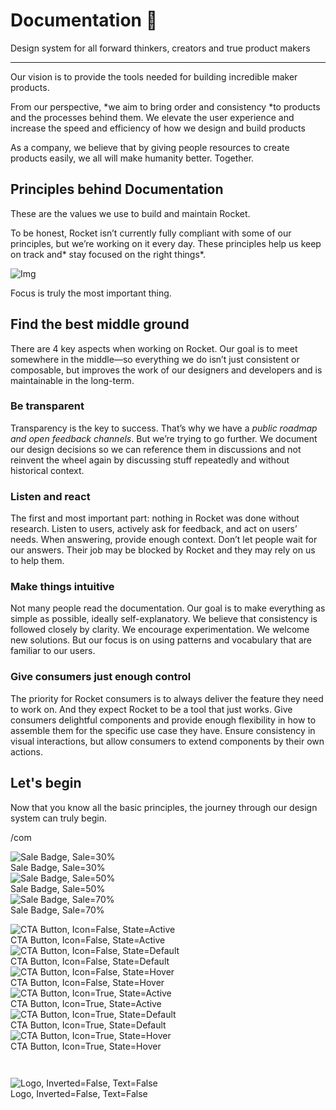 
# Documentation 🚀

Design system for all forward thinkers, creators and true product makers

---

Our vision is to provide the tools needed for building incredible maker products.

From our perspective, *we aim to bring order and consistency *to products and the processes behind them. We elevate the user experience and increase the speed and efficiency of how we design and build products

As a company, we believe that by giving people resources to create products easily, we all will make humanity better. Together.

## Principles behind Documentation

These are the values we use to build and maintain Rocket.

To be honest, Rocket isn’t currently fully compliant with some of our principles, but we’re working on it every day. These principles help us keep on track and* stay focused on the right things*.

![Img](https://studio-assets.supernova.io/design-systems/14533/9289758a-6300-472a-bbc6-a57098081abf.jpeg?Expires=1990828800&Policy=eyJTdGF0ZW1lbnQiOlt7IlJlc291cmNlIjoiaHR0cHM6Ly9zdHVkaW8tYXNzZXRzLnN1cGVybm92YS5pby9kZXNpZ24tc3lzdGVtcy8xNDUzMy85Mjg5NzU4YS02MzAwLTQ3MmEtYmJjNi1hNTcwOTgwODFhYmYuanBlZyIsIkNvbmRpdGlvbiI6eyJEYXRlTGVzc1RoYW4iOnsiQVdTOkVwb2NoVGltZSI6MTk5MDgyODgwMH19fV19&Signature=E9DL6D-ZtS~4qaH18y5tnHC4gtpQUzZb85NmDFMuezn~MaWHPSumzBv6tXkxGqSgGyKh~9FaYnbfHkcJhU~4F~jdbuY70gbRxUpvnBtyCpz8o0mci-d2A9WoIZ3RGl11izD3c2WMfUaKhSaFlUw8cTGP-9vrqeUi58O2P4zYT9eAeyvOIFzQXgIgljhxiB9mIVU5a4j1vDL8ntJpagEZukKRskOgMrrB4LNQ-nRsvXFF7W5C5EkdoZPZf4jFxcQu2Yj6M9-bqNBXubYMsYYhEXqvqUOAnYVaE59E5PSSe43HKv2gp1ajSJ3ttHtTtCITO8Vyfh1FoTl03Z18ki8iZg__&Key-Pair-Id=APKAJGK34LCCAUR7N6LA)

Focus is truly the most important thing.

## Find the best middle ground

There are 4 key aspects when working on Rocket. Our goal is to meet somewhere in the middle—so everything we do isn’t just consistent or composable, but improves the work of our designers and developers and is maintainable in the long-term.

### Be transparent

Transparency is the key to success. That’s why we have a *public roadmap and open feedback channels*. But we’re trying to go further. We document our design decisions so we can reference them in discussions and not reinvent the wheel again by discussing stuff repeatedly and without historical context.

### Listen and react

The first and most important part: nothing in Rocket was done without research. Listen to users, actively ask for feedback, and act on users’ needs. When answering, provide enough context. Don’t let people wait for our answers. Their job may be blocked by Rocket and they may rely on us to help them.

### Make things intuitive

Not many people read the documentation. Our goal is to make everything as simple as possible, ideally self-explanatory. We believe that consistency is followed closely by clarity. We encourage experimentation. We welcome new solutions. But our focus is on using patterns and vocabulary that are familiar to our users.

### Give consumers just enough control

The priority for Rocket consumers is to always deliver the feature they need to work on. And they expect Rocket to be a tool that just works. Give consumers delightful components and provide enough flexibility in how to assemble them for the specific use case they have. Ensure consistency in visual interactions, but allow consumers to extend components by their own actions.

## Let's begin

Now that you know all the basic principles, the journey through our design system can truly begin.

/com

  
![Sale Badge, Sale=30%](https://studio-assets.supernova.io/design-systems/14533/a080a63c-e31c-41a7-9e60-79976d6ec849.png?Expires=1990828800&Policy=eyJTdGF0ZW1lbnQiOlt7IlJlc291cmNlIjoiaHR0cHM6Ly9zdHVkaW8tYXNzZXRzLnN1cGVybm92YS5pby9kZXNpZ24tc3lzdGVtcy8xNDUzMy9hMDgwYTYzYy1lMzFjLTQxYTctOWU2MC03OTk3NmQ2ZWM4NDkucG5nIiwiQ29uZGl0aW9uIjp7IkRhdGVMZXNzVGhhbiI6eyJBV1M6RXBvY2hUaW1lIjoxOTkwODI4ODAwfX19XX0_&Signature=D66L-aLNoYcebevVXPlV6YGBHtExiDmdI97m9unhlOzFRmqaZ0vIRdBf4MLRvfNDWqA3aPKMTJWM5yqijmLEyzxG42Z3vgb4C3CrkP0t6-~1SZLgNa6WFrv7lSwabQSERKKjq2o7jLPvVoIp1X-OqzqbgfGku3oAm-8GuobRhliLGvUU-XULaN-NtHFYQbKUUQ6UciKkNigWBiivqXXltvIKU6MkedsVMNzUCbdWRINurf1NYrCzAHaMgyZ9llPKyRm5NWa6kTSkA~FpO8iUDooqa61L6eQCgfGmsUT92~74EAvxssHJmiqbOTGriORESnmwQUdC~X4l-8AwbQ8lMg__&Key-Pair-Id=APKAJGK34LCCAUR7N6LA)  
Sale Badge, Sale=30%  
![Sale Badge, Sale=50%](https://studio-assets.supernova.io/design-systems/14533/6d96878d-90df-4281-8129-805850c0c203.png?Expires=1990828800&Policy=eyJTdGF0ZW1lbnQiOlt7IlJlc291cmNlIjoiaHR0cHM6Ly9zdHVkaW8tYXNzZXRzLnN1cGVybm92YS5pby9kZXNpZ24tc3lzdGVtcy8xNDUzMy82ZDk2ODc4ZC05MGRmLTQyODEtODEyOS04MDU4NTBjMGMyMDMucG5nIiwiQ29uZGl0aW9uIjp7IkRhdGVMZXNzVGhhbiI6eyJBV1M6RXBvY2hUaW1lIjoxOTkwODI4ODAwfX19XX0_&Signature=FZ9lQUJpCaoTh98OIs0pfMEwnv7gUGawRMbcPqC9kCh080Lt4pUJ7rjv69vlHwNFqFSgKlJEVC1Ek5u0sk~1wI9EMCdFrneSh5-UdqRcMLkn9aKBZooa7zL6E9~JDVsZgo7NEfjJfE4sXhizaLwoUNj0tlOxyWLoBkNKztmYPIaJKcTfI~PRufTagj88q3D9-yDvuxDfTZOJYZPO4DuOJ3YY4bFDCwIjDoECjsXonhpQHPM3nWi~bCV0yUyC7rN1SQlw4Xh8IfMNqBpvsOYtjjLqibxWLvBYi8eo6goYKYhfjxuEzIcd0BITZkJD25YkzcDXchSdRzJDtwKsEXhF1g__&Key-Pair-Id=APKAJGK34LCCAUR7N6LA)  
Sale Badge, Sale=50%  
![Sale Badge, Sale=70%](https://studio-assets.supernova.io/design-systems/14533/a031225f-7e39-40b0-bbe9-b779368cc35a.png?Expires=1990828800&Policy=eyJTdGF0ZW1lbnQiOlt7IlJlc291cmNlIjoiaHR0cHM6Ly9zdHVkaW8tYXNzZXRzLnN1cGVybm92YS5pby9kZXNpZ24tc3lzdGVtcy8xNDUzMy9hMDMxMjI1Zi03ZTM5LTQwYjAtYmJlOS1iNzc5MzY4Y2MzNWEucG5nIiwiQ29uZGl0aW9uIjp7IkRhdGVMZXNzVGhhbiI6eyJBV1M6RXBvY2hUaW1lIjoxOTkwODI4ODAwfX19XX0_&Signature=KSXpQOp9THdAzEuijn~4HK0WHtrjsO2E~3CVcjL6TwFuWJob-szcNaDU1~Br8HEpwF-VelwHrlEjiKwrizgBEVeJB95EeSGrTYCehLkwvHThUlNduQ1CZDDD0j4~Hz15pZakUURZvsGLZ0fOKGclmGoYNosQNhQHcSrs7PY4VYYyg-Y~ZGl9esLzqGpzDWKfkoglpa0rCTRBGHpBC7Y2gtWH0dzCK~CgLQXLijPDlFJ9nMvpioBTkrj9XyThobRhYUylND0vyGFEt2YdzePZqxfJplZRiBo2YQsC0qlRRf0Q35UioKouLdshBfgWwZAix3MLJFAox9jEZGZs4Ud4yg__&Key-Pair-Id=APKAJGK34LCCAUR7N6LA)  
Sale Badge, Sale=70%  


  
![CTA Button, Icon=False, State=Active](https://studio-assets.supernova.io/design-systems/14533/2b433d61-c087-442c-aecf-965e24142179.png?Expires=1990828800&Policy=eyJTdGF0ZW1lbnQiOlt7IlJlc291cmNlIjoiaHR0cHM6Ly9zdHVkaW8tYXNzZXRzLnN1cGVybm92YS5pby9kZXNpZ24tc3lzdGVtcy8xNDUzMy8yYjQzM2Q2MS1jMDg3LTQ0MmMtYWVjZi05NjVlMjQxNDIxNzkucG5nIiwiQ29uZGl0aW9uIjp7IkRhdGVMZXNzVGhhbiI6eyJBV1M6RXBvY2hUaW1lIjoxOTkwODI4ODAwfX19XX0_&Signature=jt~tP2pmHZkTXTqjH5FBWLRBFt0Z8TeAgOuGoNObTYtji2QdfYyhkTOsOFyc4wdO9UV4CEqAiDMJnRRRxE1DbgHlZ5NTaLexwn9lxNhFF6pgGKiHakbIu1XiGEM8Y75wmw-1uMKLdlN6Vht2cu7lXZJuTvoJ~3Lw-W8AGEIcxtsLzpTqDH9VwDtl8rUUAEJEihVtWBrwtOXVuB2A2wNTZg0is-mzB7TroJv0Lu97vUxm0M5jOX9yOTuogk-wFkmYK5cxkT0FSGtWKEzrkx6I297Ijbr0IMEgPMuLVHXGLhRzsyHlSVujf0DrgFaqkYDVCZtGLBdgn0lMyrqnp5PZgA__&Key-Pair-Id=APKAJGK34LCCAUR7N6LA)  
CTA Button, Icon=False, State=Active  
![CTA Button, Icon=False, State=Default](https://studio-assets.supernova.io/design-systems/14533/bc290d95-2d96-4288-ad9a-ad3ed477cd7e.png?Expires=1990828800&Policy=eyJTdGF0ZW1lbnQiOlt7IlJlc291cmNlIjoiaHR0cHM6Ly9zdHVkaW8tYXNzZXRzLnN1cGVybm92YS5pby9kZXNpZ24tc3lzdGVtcy8xNDUzMy9iYzI5MGQ5NS0yZDk2LTQyODgtYWQ5YS1hZDNlZDQ3N2NkN2UucG5nIiwiQ29uZGl0aW9uIjp7IkRhdGVMZXNzVGhhbiI6eyJBV1M6RXBvY2hUaW1lIjoxOTkwODI4ODAwfX19XX0_&Signature=WQZAjSML7I5LDxLD6Rr-Ha2nhFIXuJq7qhY8AID7VNjcgzxf790u3NFPhq7OjrSo1j2om769p2VkWxURp-JXN~pluvlDhZZYVginKeCqa-NQd~CXVpHu78TKywLC3wYrpfJc5w3ai7QT05TTki1pBDahIc-apYd7wAGMJKo8ce6wFRJ35JVvCYPPii3CvI-GkihhZcR9mtDuFRt3HxJjQT8RfwQPPRrlss4Oc1zTkvElYjuotKsY6WrUK8N68fGRQkE~4oydoLiFkpCbuVI6rQANUTK5pQAF1ifbMvxXojhAIjw~~eWdJwWiB96C6NTD8D6S7WLZ95ZRPMvf2n2Lxg__&Key-Pair-Id=APKAJGK34LCCAUR7N6LA)  
CTA Button, Icon=False, State=Default  
![CTA Button, Icon=False, State=Hover](https://studio-assets.supernova.io/design-systems/14533/ec80e018-6af4-4f6b-9386-4791c5f2fc03.png?Expires=1990828800&Policy=eyJTdGF0ZW1lbnQiOlt7IlJlc291cmNlIjoiaHR0cHM6Ly9zdHVkaW8tYXNzZXRzLnN1cGVybm92YS5pby9kZXNpZ24tc3lzdGVtcy8xNDUzMy9lYzgwZTAxOC02YWY0LTRmNmItOTM4Ni00NzkxYzVmMmZjMDMucG5nIiwiQ29uZGl0aW9uIjp7IkRhdGVMZXNzVGhhbiI6eyJBV1M6RXBvY2hUaW1lIjoxOTkwODI4ODAwfX19XX0_&Signature=NtNQ9DIQhzSD0rNXavBT1cvOr23bzQX-rvbxQtHepVRIL-T06oupH8VUjbi2MiRhQ68EXxLOowv3ps9s27Fq27wVruWFehr5dsZKH7fMn8SrgAShKnZYe9tyw~TWBbntRu3EeD0CaJnzcB-GZyTbK8oTZjbZhxy5fLQWlxn12BAlWw0NBK2rDwyi9ud61LZAD3itexgUtxqLuqK1-IieUKT~P29XZ-rFHdLo-YzL4RUiWCwx7H6vTTiPEWY7OAQvMLL3bvWXpUOmvagMvdZb2XsSdZeQG7kwLw2GwdW2rfKbWWg7AFHP9QheBvcf1UR~Ckw0YZGjOMG772ZJV7g9KQ__&Key-Pair-Id=APKAJGK34LCCAUR7N6LA)  
CTA Button, Icon=False, State=Hover  
![CTA Button, Icon=True, State=Active](https://studio-assets.supernova.io/design-systems/14533/ae7480dd-8af5-4776-9d41-a3ca97680766.png?Expires=1990828800&Policy=eyJTdGF0ZW1lbnQiOlt7IlJlc291cmNlIjoiaHR0cHM6Ly9zdHVkaW8tYXNzZXRzLnN1cGVybm92YS5pby9kZXNpZ24tc3lzdGVtcy8xNDUzMy9hZTc0ODBkZC04YWY1LTQ3NzYtOWQ0MS1hM2NhOTc2ODA3NjYucG5nIiwiQ29uZGl0aW9uIjp7IkRhdGVMZXNzVGhhbiI6eyJBV1M6RXBvY2hUaW1lIjoxOTkwODI4ODAwfX19XX0_&Signature=Emn8xlGLwug1dMsmYvg4uph1YZDmIn2USLxEBbVGCCS2nyKCGy3esNrFv7yku2yGb3kjbTGz5mPo2TK2kDMGqtJrnwZ6rtUExW~GnJQY~5FJSj08KqCDw4IlkS0E7yM4dydakvzBG-JQh7ELz7Opni1eXRWrqsuwiPpaRqgug0X0ogWwvc93d5oKP28oIX2DXTXO5zgAh7SkszpP~RaG2Cj9kwvsm9mteXdwHE-Zev2QR8GKz4GNPNIoiLDVQN1e3LoCCnBvrRv87PVlFGIWvB6-1AaM~FhnEJhBp0bTNwhHnLkQ0ngDTt-QOa4hh65V6w-qyf0zJyt4Rya2KSIv1Q__&Key-Pair-Id=APKAJGK34LCCAUR7N6LA)  
CTA Button, Icon=True, State=Active  
![CTA Button, Icon=True, State=Default](https://studio-assets.supernova.io/design-systems/14533/f456c2cc-3134-41e7-90f4-896913c077b6.png?Expires=1990828800&Policy=eyJTdGF0ZW1lbnQiOlt7IlJlc291cmNlIjoiaHR0cHM6Ly9zdHVkaW8tYXNzZXRzLnN1cGVybm92YS5pby9kZXNpZ24tc3lzdGVtcy8xNDUzMy9mNDU2YzJjYy0zMTM0LTQxZTctOTBmNC04OTY5MTNjMDc3YjYucG5nIiwiQ29uZGl0aW9uIjp7IkRhdGVMZXNzVGhhbiI6eyJBV1M6RXBvY2hUaW1lIjoxOTkwODI4ODAwfX19XX0_&Signature=U0sldtgUX6KF4r5fb0TCTKAzxiiBXxrM9iNvO0Esm7hB3O4UNKY6Tj3ycXBoCNX~u4V5kna0YSIXzpuAvQECastROi5-9sRu81OQp8gENl1mgmfZO8L0jy5LcwaP1RUHsqNQom7CxTbEXQ5XLGoLnPHh2a62vtWE0lRXH7Rp5yPmbdggu2W1yMWI78~y0FaMwR9Em8qy84-3NqFlcgSEigy6432NIK9w6k46rTrWSSdtONwKsqXNgKHpI0Fofccfh48yAC7E96ssJyCFMMQkP7XE3lF258V2lWwiN2doI9J9ZgodGBWgr72WXuaHM9mwWX4y-JKOfolE7O1VZWl04w__&Key-Pair-Id=APKAJGK34LCCAUR7N6LA)  
CTA Button, Icon=True, State=Default  
![CTA Button, Icon=True, State=Hover](https://studio-assets.supernova.io/design-systems/14533/944a570e-f6e0-4345-9965-48e15564b534.png?Expires=1990828800&Policy=eyJTdGF0ZW1lbnQiOlt7IlJlc291cmNlIjoiaHR0cHM6Ly9zdHVkaW8tYXNzZXRzLnN1cGVybm92YS5pby9kZXNpZ24tc3lzdGVtcy8xNDUzMy85NDRhNTcwZS1mNmUwLTQzNDUtOTk2NS00OGUxNTU2NGI1MzQucG5nIiwiQ29uZGl0aW9uIjp7IkRhdGVMZXNzVGhhbiI6eyJBV1M6RXBvY2hUaW1lIjoxOTkwODI4ODAwfX19XX0_&Signature=ZSpDtrWv4QAuk7BAXgS8sUYAk6bZaYjM09~iLBFN6vwGnogZ9ICdUwOoXSFrnibzC477YUrLH-AlpKJIa6~y7twhCsvgF18L~HWk9HQuf-sgyJA-eFVQ-CzWuzoWgxf1urQjUT-MkC-Z8FREvkbdEKzBA7QVkGSP5iAwncc8wgtw6CQi-0eMURlDammh4JP~RjQb93218bB6TYtW8PAgTduNWUGkC87mdtQQjOj-GB-4PjXmogiPYNrQ9gJr4c2PODakUXW73PMySeLMAf5G~haDmk8xPKcV9~iF62mYnFEQjz4nw0WFHHP20HRjtdWJlmNQmbQk5EObSWrpBaJy7g__&Key-Pair-Id=APKAJGK34LCCAUR7N6LA)  
CTA Button, Icon=True, State=Hover  


```javascript  
  
```

  
![Logo, Inverted=False, Text=False](https://studio-assets.supernova.io/design-systems/14533/2eed19e6-e461-4b77-ab7c-b060fdbea5a2.png?Expires=1990828800&Policy=eyJTdGF0ZW1lbnQiOlt7IlJlc291cmNlIjoiaHR0cHM6Ly9zdHVkaW8tYXNzZXRzLnN1cGVybm92YS5pby9kZXNpZ24tc3lzdGVtcy8xNDUzMy8yZWVkMTllNi1lNDYxLTRiNzctYWI3Yy1iMDYwZmRiZWE1YTIucG5nIiwiQ29uZGl0aW9uIjp7IkRhdGVMZXNzVGhhbiI6eyJBV1M6RXBvY2hUaW1lIjoxOTkwODI4ODAwfX19XX0_&Signature=eztA3vwP04Os34d8rQ~FrkqcxZVM9G6M1d-w-Jxzl0QjeXCap8geyWVjBwwQ2i5~DIlvctRfzXGm5u0mnkaMP3uGmQyzLZcUr4WWKgtiyd96p-YA~SGjHbJfSsiXOJCCSTFZEvXuYoOs4s5ZbxV7qGgLuDxiMz8qfFzxcbMjNc6T-twPO48LKYo7c9vK7zetdtSr2BvbQ43OacZhqUXP8wHz6AkAGa~xFcyS7427xilDp593Pv0Ew187Pa6GpNNs3odswtYulM-QpaMzPSrQ3C9W~8sKY-UFtB2F-DwFxBnIa7IPz9jPORjds77M0VhtwMJXVy750A07RACOC9uk5g__&Key-Pair-Id=APKAJGK34LCCAUR7N6LA)  
Logo, Inverted=False, Text=False  


  
  
